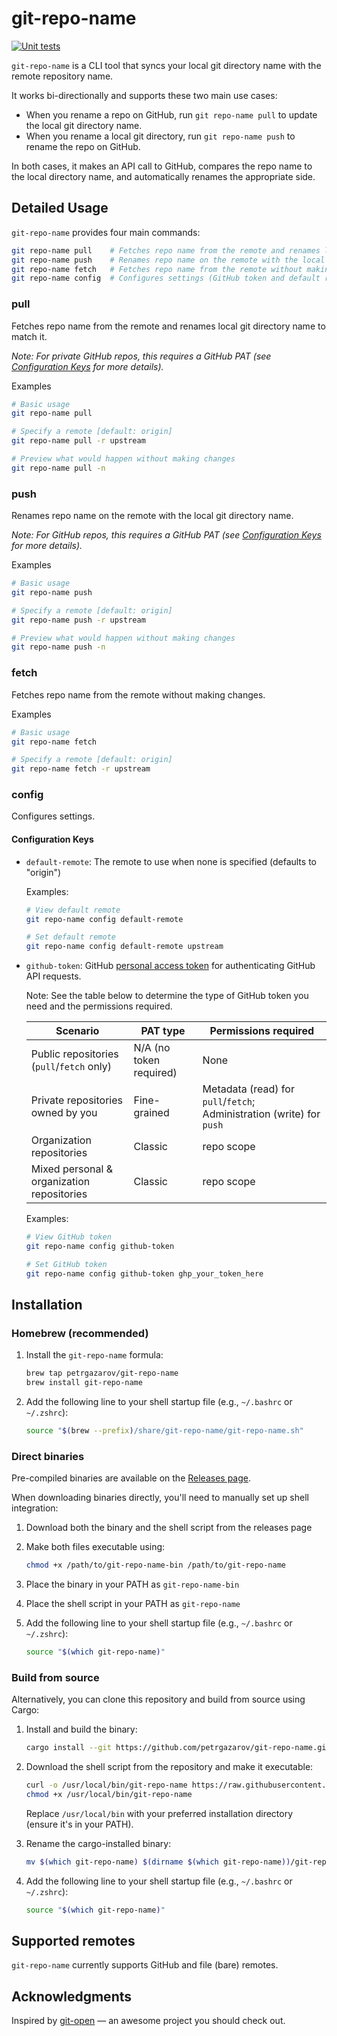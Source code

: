 # git-repo-name

[![Unit tests](https://github.com/petrgazarov/git-repo-name/actions/workflows/unit_tests.yml/badge.svg)](https://github.com/petrgazarov/git-repo-name/actions)

`git-repo-name` is a CLI tool that syncs your local git directory name with the remote repository name.

It works bi-directionally and supports these two main use cases:

- When you rename a repo on GitHub, run `git repo-name pull` to update the local git directory name.
- When you rename a local git directory, run `git repo-name push` to rename the repo on GitHub.

In both cases, it makes an API call to GitHub, compares the repo name to the local directory name, and automatically renames the appropriate side.

## Detailed Usage

`git-repo-name` provides four main commands:

```sh
git repo-name pull    # Fetches repo name from the remote and renames local git directory name to match it
git repo-name push    # Renames repo name on the remote with the local git directory name
git repo-name fetch   # Fetches repo name from the remote without making changes
git repo-name config  # Configures settings (GitHub token and default remote)
```

### pull

Fetches repo name from the remote and renames local git directory name to match it.

_Note: For private GitHub repos, this requires a GitHub PAT (see [Configuration Keys](#configuration-keys) for more details)._

Examples

```bash
# Basic usage
git repo-name pull

# Specify a remote [default: origin]
git repo-name pull -r upstream

# Preview what would happen without making changes
git repo-name pull -n
```

### push

Renames repo name on the remote with the local git directory name.

_Note: For GitHub repos, this requires a GitHub PAT (see [Configuration Keys](#configuration-keys) for more details)._

Examples

```bash
# Basic usage
git repo-name push

# Specify a remote [default: origin]
git repo-name push -r upstream

# Preview what would happen without making changes
git repo-name push -n
```

### fetch

Fetches repo name from the remote without making changes.

Examples

```bash
# Basic usage
git repo-name fetch

# Specify a remote [default: origin]
git repo-name fetch -r upstream
```

### config

Configures settings.

#### Configuration Keys

- `default-remote`: The remote to use when none is specified (defaults to "origin")

  Examples:

  ```sh
  # View default remote
  git repo-name config default-remote

  # Set default remote
  git repo-name config default-remote upstream
  ```

- `github-token`: GitHub [personal access token](https://docs.github.com/en/authentication/keeping-your-account-and-data-secure/managing-your-personal-access-tokens) for authenticating GitHub API requests.

  Note: See the table below to determine the type of GitHub token you need and the permissions required.

  | Scenario                                   | PAT type                | Permissions required                                                  |
  | ------------------------------------------ | ----------------------- | --------------------------------------------------------------------- |
  | Public repositories (`pull`/`fetch` only)  | N/A (no token required) | None                                                                  |
  | Private repositories owned by you          | Fine-grained            | Metadata (read) for `pull`/`fetch`; Administration (write) for `push` |
  | Organization repositories                  | Classic                 | repo scope                                                            |
  | Mixed personal & organization repositories | Classic                 | repo scope                                                            |

  Examples:

  ```sh
  # View GitHub token
  git repo-name config github-token

  # Set GitHub token
  git repo-name config github-token ghp_your_token_here
  ```

## Installation

### Homebrew (recommended)

1. Install the `git-repo-name` formula:

   ```bash
   brew tap petrgazarov/git-repo-name
   brew install git-repo-name
   ```

2. Add the following line to your shell startup file (e.g., `~/.bashrc` or `~/.zshrc`):

   ```sh
   source "$(brew --prefix)/share/git-repo-name/git-repo-name.sh"
   ```

### Direct binaries

Pre-compiled binaries are available on the [Releases page](https://github.com/petrgazarov/git-repo-name/releases).

When downloading binaries directly, you'll need to manually set up shell integration:

1. Download both the binary and the shell script from the releases page
2. Make both files executable using:
   ```bash
   chmod +x /path/to/git-repo-name-bin /path/to/git-repo-name
   ```
3. Place the binary in your PATH as `git-repo-name-bin`
4. Place the shell script in your PATH as `git-repo-name`
5. Add the following line to your shell startup file (e.g., `~/.bashrc` or `~/.zshrc`):

   ```sh
   source "$(which git-repo-name)"
   ```

### Build from source

Alternatively, you can clone this repository and build from source using Cargo:

1. Install and build the binary:

   ```bash
   cargo install --git https://github.com/petrgazarov/git-repo-name.git
   ```

2. Download the shell script from the repository and make it executable:

   ```bash
   curl -o /usr/local/bin/git-repo-name https://raw.githubusercontent.com/petrgazarov/git-repo-name/main/shell/git-repo-name.sh
   chmod +x /usr/local/bin/git-repo-name
   ```

   Replace `/usr/local/bin` with your preferred installation directory (ensure it's in your PATH).

3. Rename the cargo-installed binary:

   ```bash
   mv $(which git-repo-name) $(dirname $(which git-repo-name))/git-repo-name-bin
   ```

4. Add the following line to your shell startup file (e.g., `~/.bashrc` or `~/.zshrc`):

   ```sh
   source "$(which git-repo-name)"
   ```

## Supported remotes

`git-repo-name` currently supports GitHub and file (bare) remotes.

## Acknowledgments

Inspired by [git-open](https://github.com/paulirish/git-open) — an awesome project you should check out.
